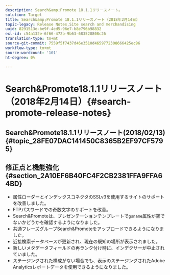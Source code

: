 ```yaml
---
description: Search&amp;Promote 18.1.1リリースノート。
solution: Target
title: Search&amp;Promote 18.1.1リリースノート（2018年2月14日）
topic-legacy: Release Notes,Site search and merchandising
uuid: 8291513e-be9f-4ed5-96e7-b8e796b98832
exl-id: c54a132e-6f66-472b-9b63-683520808c26
translation-type: tm+mt
source-git-commit: 7559f5f7437d46e3510d4659772308666425ec96
workflow-type: tm+mt
source-wordcount: '101'
ht-degree: 0%

---
```


# Search&amp;Promote18.1.1リリースノート（2018年2月14日）{#search-promote-release-notes}

## Search&amp;Promote18.1.1リリースノート(2018/02/13) {#topic_28FE07DAC141450C8365B2EF97CF5795}

## 修正点と機能強化{#section_2A10EF6B40FC4F2CB2381FFA9FFA64BD}

* 属性ローダーとインデックスコネクタのSSLv3を使用するサイトのサポートを改善しました。
* FTPパスワードでの奇数文字のサポートを改善。
* Search&amp;Promoteは、プレゼンテーションテンプレートで`gsname`属性が空でないかどうかを確認するようになりました。
* 共通フレーズグループSearch&amp;Promoteをアップロードできるようになりました。
* 近接検索データベースが更新され、現在の既知の場所が表示されました。
* 新しいメタデータフィールドの再ランク付け時に、インデクサーが中止されていました。
* ステージングされた構成がない場合でも、表示のステージングされたAdobe Analyticsレポートデータを使用できるようになりました。

